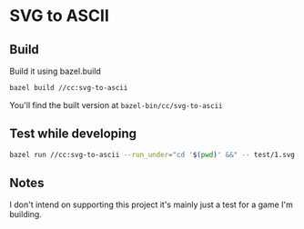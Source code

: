 # SVG to ASCII

## Build

Build it using bazel.build

```bash
bazel build //cc:svg-to-ascii
```

You'll find the built version at `bazel-bin/cc/svg-to-ascii`

## Test while developing

```bash
bazel run //cc:svg-to-ascii --run_under="cd '$(pwd)' &&" -- test/1.svg 34 34
```

## Notes

I don't intend on supporting this project it's mainly just a test for a game I'm building.
